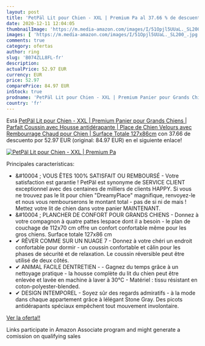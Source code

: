 ```yaml
---
layout: post
title: 'PetPäl Lit pour Chien - XXL | Premium Pa al 37.66 % de descuento'
date: 2020-12-11 12:04:05
thumbnailImage: 'https://m.media-amazon.com/images/I/51Opjl5UUaL._SL200_.jpg'
images: [ 'https://m.media-amazon.com/images/I/51Opjl5UUaL._SL200_.jpg' ]
comments: true
category: ofertas
author: ring
slug: 'B074ZLL8FL-fr'
description:
actualPrice: 52.97 EUR
currency: EUR
price: 52.97
comparePrice: 84.97 EUR
inStock: true
prodname: 'PetPäl Lit pour Chien - XXL | Premium Panier pour Grands Chiens | Parfait Coussin avec Housse antidérapante | Place de Chien Velours avec Rembourrage Chaud pour Chien | Surface Totale 127x86cm'
country: 'fr'
---
```


Está [PetPäl Lit pour Chien - XXL | Premium Panier pour Grands Chiens | Parfait Coussin avec Housse antidérapante | Place de Chien Velours avec Rembourrage Chaud pour Chien | Surface Totale 127x86cm](https://www.amazon.fr/dp/B074ZLL8FL/?tag=tolees0d-21) con 37.66 de descuento por 52.97 EUR (original: 84.97 EUR) en el siguiente enlace!

[![PetPäl Lit pour Chien - XXL | Premium Pa](https://m.media-amazon.com/images/I/51Opjl5UUaL._SL200_.jpg)](https://www.amazon.fr/dp/B074ZLL8FL/?tag=tolees0d-21)

Principales características:

- &#10004 ; VOUS ÊTES 100% SATISFAIT OU REMBOURSÉ - Votre satisfaction est garantie ! PetPäl est synonyme de SERVICE CLIENT exceptionnel avec des centaines de milliers de clients HAPPY. Si vous ne trouvez pas le lit pour chien "DreamyPlace" magnifique, renvoyez-le et nous vous rembourserons le montant total - pas de si ni de mais ! Mettez votre lit de chien dans votre panier MAINTENANT.
- &#10004 ; PLANCHER DE CONFORT POUR GRANDS CHIENS - Donnez à votre compagnon à quatre pattes lespace dont il a besoin - le plan de couchage de 112x70 cm offre un confort confortable même pour les gros chiens. Surface totale 127x86 cm
- ✔ RÊVER COMME SUR UN NUAGE 7 - Donnez à votre chéri un endroit confortable pour dormir - un coussin confortable et câlin pour les phases de sécurité et de relaxation. Le coussin réversible peut être utilisé de deux côtés.
- ✔ ANIMAL FACILE DENTRETIEN - - Gagnez du temps grâce à un nettoyage pratique - la housse complète du lit du chien peut être enlevée et lavée en machine à laver à 30°C - Matériel : tissu résistant en coton-polyester-blended.
- ✔ DESIGN INTEMPOREL - Soyez sûr des regards admiratifs - à la mode dans chaque appartement grâce à lélégant Stone Gray. Des picots antidérapants spéciaux empêchent tout mouvement involontaire.

[Ver la oferta!!](https://www.amazon.fr/dp/B074ZLL8FL/?tag=tolees0d-21)

Links participate in Amazon Associate program and might generate a comission on qualifying sales


